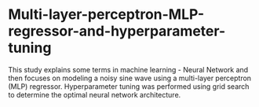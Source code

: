 # Multi-layer-perceptron-MLP-regressor-and-hyperparameter-tuning
This study explains some terms in machine learning - Neural Network and then focuses on modeling a noisy sine wave using a multi-layer perceptron (MLP) regressor. Hyperparameter tuning was performed using grid search to determine the optimal neural network architecture. 
